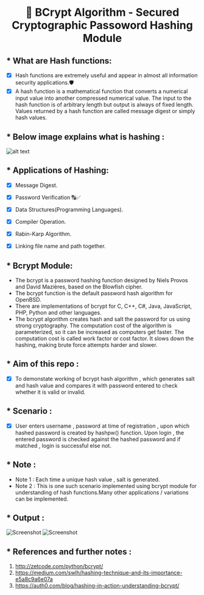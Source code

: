 <h1 align="center">🔑 BCrypt Algorithm - Secured Cryptographic Passoword Hashing Module </h1>

## * What are Hash functions:

* [x] Hash functions are extremely useful and appear in almost all information security applications.🛡️
* [x] A hash function is a mathematical function that converts a numerical input value into another compressed numerical value.
     The input to the hash function is of arbitrary length but output is always of fixed length. 
     Values returned by a hash function are called message digest or simply hash values. 

## * Below image explains what is hashing  :
![alt text](https://encrypted-tbn0.gstatic.com/images?q=tbn%3AANd9GcQozQ2Wa7N64FZ8e7d1D7VPicqVmbv7TXvQOg&usqp=CAU)


## * Applications of Hashing:

* [x] Message Digest.
* [x] Password Verification 🔠✅
* [x] Data Structures(Programming Languages).
* [x] Compiler Operation.
* [x] Rabin-Karp Algorithm.
* [x] Linking file name and path together.



## * Bcrypt Module:

* The bcrypt is a password hashing function designed by Niels Provos and David Mazières, based on the Blowfish cipher. 
* The bcrypt function is the default password hash algorithm for OpenBSD. 
* There are implementations of bcrypt for C, C++, C#, Java, JavaScript, PHP, Python and other languages. 
* The bcrypt algorithm creates hash and salt the password for us using strong cryptography. The computation cost of the algorithm is parameterized, so it can be increased as computers get faster. The computation cost is called work factor or cost factor. It slows down the hashing, making brute force attempts harder and slower.

## * Aim of this repo :
* [x] To demonstate working of bcrypt hash algorithm , which generates salt and hash value and compares it with password entered to check whether it is valid or invalid.

## * Scenario :
* [x] User enters username , password at time of registration , upon which hashed password is created by hashpw() function. Upon login , the entered password is checked against the hashed password and if matched , login is successful else not.


## * Note  :
* Note 1 : Each time a unique hash value , salt is generated.
* Note 2 : This is one such scenario implemented using bcrypt module for understanding of hash functions.Many other applications / variations can be implemented. 


## * Output  :
![Screenshot](./BCrypt:Cryptographic/output_1.png)
![Screenshot](./BCrypt:Cryptographic/output_2.png)

## * References and further notes   :
1. http://zetcode.com/python/bcrypt/
2. https://medium.com/swlh/hashing-technique-and-its-importance-e5a8c9a6e07a
3. https://auth0.com/blog/hashing-in-action-understanding-bcrypt/
